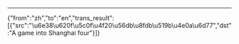 ---
{"from":"zh","to":"en","trans_result":[{"src":"\u6e38\u620f\u5c0f\u4f20\u56db\u8fdb\u519b\u4e0a\u6d77","dst":"A game into Shanghai four"}]}